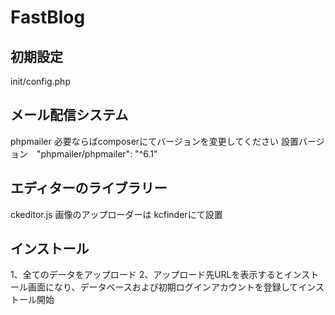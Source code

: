 # FastBlog
## 初期設定
init/config.php

## メール配信システム
phpmailer 必要ならばcomposerにてバージョンを変更してください
設置バージョン　"phpmailer/phpmailer": "^6.1"

## エディターのライブラリー
ckeditor.js 
画像のアップローダーは kcfinderにて設置

## インストール
1、全てのデータをアップロード
2、アップロード先URLを表示するとインストール画面になり、データベースおよび初期ログインアカウントを登録してインストール開始

